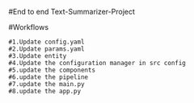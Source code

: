 #End to end Text-Summarizer-Project

#Workflows

    #1.Update config.yaml 
    #2.Update params.yaml
    #3.Update entity
    #4.Update the configuration manager in src config
    #5.update the components
    #6.update the pipeline
    #7.update the main.py
    #8.update the app.py